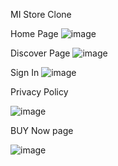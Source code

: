 MI Store  Clone 

Home Page 
![image](https://github.com/ShwetaGhale/MI-store-Clone/assets/123123785/7aa69350-921c-4bcc-a17f-dc90888fef13)

Discover Page
![image](https://github.com/ShwetaGhale/MI-store-Clone/assets/123123785/71696663-1bba-4d67-af2a-9a8ac49be5bf)

Sign In 
![image](https://github.com/ShwetaGhale/MI-store-Clone/assets/123123785/c82e78d2-0b46-45a8-b992-057f0774f155)

Privacy Policy

![image](https://github.com/ShwetaGhale/MI-store-Clone/assets/123123785/ef765cba-308a-4ea8-b779-639b09032eec)

BUY Now page

![image](https://github.com/ShwetaGhale/MI-store-Clone/assets/123123785/98382fc2-ca00-44d0-8b61-1fa015fdc6b5)



